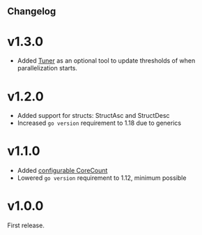 ## Changelog

# v1.3.0
- Added [Tuner](https://github.com/rah-0/parsort/blob/v1.3.0/doc/TUNER.md) as an optional tool to update thresholds of when parallelization starts.

# v1.2.0
- Added support for structs: StructAsc and StructDesc
- Increased `go version` requirement to 1.18 due to generics

# v1.1.0
- Added [configurable CoreCount](https://github.com/rah-0/parsort/commit/a2188f087117dc985faf8345fc520bc4d2d51842) 
- Lowered `go version` requirement to 1.12, minimum possible 

# v1.0.0
First release.
